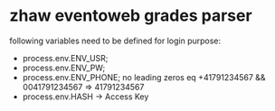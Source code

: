 # zhaw eventoweb grades parser

following variables need to be defined for login purpose:

* process.env.ENV_USR;
* process.env.ENV_PW;
* process.env.ENV_PHONE; no leading zeros eq +41791234567 && 0041791234567 => 41791234567
* process.env.HASH -> Access Key